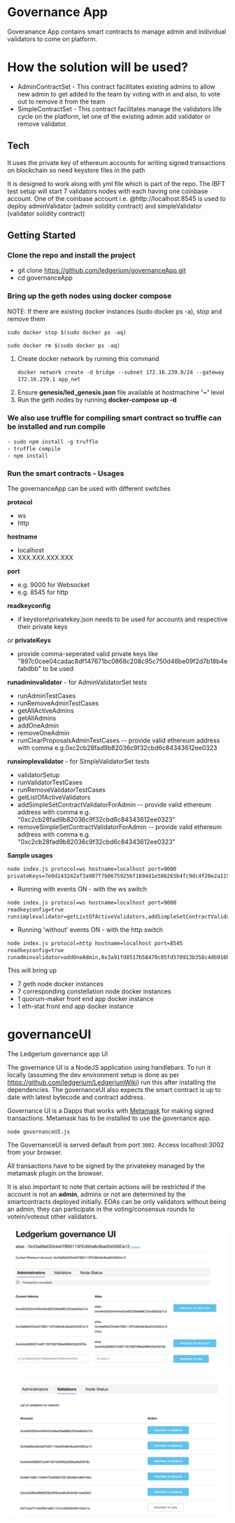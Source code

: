 # Governance App
Goveranance App contains smart contracts to manage admin and individual validators to come on platform. 

# How the solution will be used?
  - AdminContractSet - This contract facilitates existing admins to allow new admin to get added to the team by voting with in and also, to vote out to remove it from the team
  - SimpleContractSet - This contract facilitates manage the validators life cycle on the platform, let one of the existing admin add validator or remove validator.

## Tech
It uses the private key of ethereum accounts for writing signed transactions on blockchain so need keystore files in the path

It is designed to work along with yml file which is part of the repo. The IBFT test setup will start 7 validators nodes with each having one coinbase account. One of the coinbase account i.e. @http://localhost:8545 is used to deploy adminValidator (admin solidity contract) and simpleValidator (validator solidity contract)

## Getting Started

### Clone the repo and install the project
- git clone https://github.com/ledgerium/governanceApp.git
- cd governanceApp

### Bring up the geth nodes using docker compose
NOTE: If there are existing docker instances (sudo docker ps -a), stop and remove them
```
sudo docker stop $(sudo docker ps -aq)
```

```
sudo docker rm $(sudo docker ps -aq)
```
 
1. Create docker network by running this command
   ```
   docker network create -d bridge --subnet 172.16.239.0/24 --gateway 172.16.239.1 app_net
   ```
2. Ensure **genesis/led_genesis.json** file available at hostmachine **'~'** level
3. Run the geth nodes by running
   **docker-compose up -d**

### We also use truffle for compiling smart contract so truffle can be installed and run compile
``` 
- sudo npm install -g truffle
- truffle compile 
- npm install
```

### Run the smart contracts - Usages
The governanceApp can be used with different switches

**protocol**
- ws
- http

**hostname**
- localhost
- XXX.XXX.XXX.XXX

**port**
- e.g. 9000 for Websocket
- e.g. 8545 for http

**readkeyconfig**
- if keystore\privatekey.json needs to be used for accounts and respective their private keys

or **privateKeys**
- provide comma-seperated valid private keys like "897c0cee04cadac8df147671bc0868c208c95c750d46be09f2d7b18b4efabdbb" to be used

**runadminvalidator** - for AdminValidatorSet tests 
- runAdminTestCases 
- runRemoveAdminTestCases
- getAllActiveAdmins
- getAllAdmins
- addOneAdmin
- removeOneAdmin
- runClearProposalsAdminTestCases -- provide valid ethereum address with comma e.g.0xc2cb28fad9b82036c9f32cbd6c84343612ee0323

**runsimplevalidator** - for SimpleValidatorSet tests 
- validatorSetup 
- runValidatorTestCases
- runRemoveValidatorTestCases
- getListOfActiveValidators
- addSimpleSetContractValidatorForAdmin -- provide valid ethereum address with comma e.g. "0xc2cb28fad9b82036c9f32cbd6c84343612ee0323"
- removeSimpleSetContractValidatorForAdmin -- provide valid ethereum address with comma e.g. "0xc2cb28fad9b82036c9f32cbd6c84343612ee0323"

**Sample usages**
``` 
node index.js protocol=ws hostname=localhost port=9000 privateKeys=7e0d243242af3a907f7b0675925bf1694d1e586265b4fc9dc4f20e2a1157f4e3
``` 
- Running with events ON - with the ws switch
```
node index.js protocol=ws hostname=localhost port=9000 readkeyconfig=true runsimplevalidator=getListOfActiveValidators,addSimpleSetContractValidatorForAdmin,0xf1cba7514dcf9d1e8b1151bcfa05db467c0dcf1a,removeSimpleSetContractValidatorForAdmin,0xf1cba7514dcf9d1e8b1151bcfa05db467c0dcf1a
```

- Running 'without' events ON - with the http switch
```
node index.js protocol=http hostname=localhost port=8545 readkeyconfig=true runadminvalidator=addOneAdmin,0x3a91fd8517b58470c85fd570913b358c4db916bc,runClearProposalsAdminTestCases,0xc2cb28fad9b82036c9f32cbd6c84343612ee0323,getAllActiveAdmins
```

This will bring up 
- 7 geth node docker instances
- 7 corresponding constellation node docker instances
- 1 quorum-maker front end app docker instance
- 1 eth-stat front end app docker instance

# governanceUI
The Ledgerium governance app UI

The governance UI is a NodeJS application using handlebars. To run it locally (assuming the dev environment setup is done as per https://github.com/ledgerium/LedgeriumWiki) run this after installing the dependencies. The governanceUI also expects the smart contract is up to date with latest bytecode and contract address.

Governance UI is a Dapps that works with [Metamask](https://metamask.io/) for making signed transactions. Metamask has to be installed to use the governance app.

```
node governanceUI.js
```

The GovernanceUI is served default from port `3002`. Access localhost:3002 from your browser.

All transactions have to be signed by the privatekey managed by the metamask plugin on the browser.

It is also important to note that certain actions will be restricted if the account is not an **admin**, admins or not are determined by the smartcontracts deployed initially. EOAs can be only validators without being an admin, they can participate in the voting/consensus rounds to votein/voteout other validators.

![Governance UI](governance_ui.png)

![Validator UI](governance_ui_vals.png)
